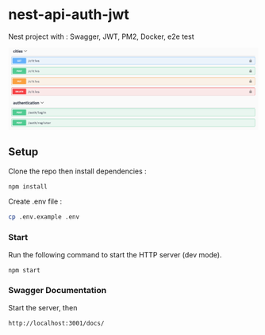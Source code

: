 # nest-api-auth-jwt

Nest project with : Swagger, JWT, PM2, Docker, e2e test

<p align="center">
  <img src="https://github.com/jsnomad/nest-api-auth-jwt/blob/master/docs/images/swagger.png?raw=true" alt="swagger" />
</p>

## Setup

Clone the repo then install dependencies :

```bash
npm install
```

Create .env file :

```bash
cp .env.example .env
```

### Start

Run the following command to start the HTTP server (dev mode).

```bash
npm start
```

### Swagger Documentation

Start the server, then

```bash
http://localhost:3001/docs/
```
